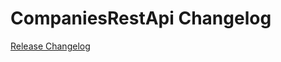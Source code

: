 # CompaniesRestApi Changelog

[Release Changelog](https://github.com/spryker/companies-rest-api/releases)
